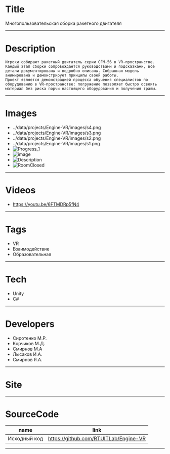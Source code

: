 # Title

Многопользовательская сборка ракетного двигателя

---

# Description

```
Игроки собирают ракетный двигатель серии CFM-56 в VR-пространстве.
Каждый этап сборки сопровождается руководствами и подсказками, все детали документированы и подробно описаны. Собранная модель анимирована и демонстрирует принципы своей работы.
Проект является демонстрацией процесса обучения специалистов по оборудованию в VR-пространстве: погружение позволяет быстро освоить материал без риска порчи настоящего оборудования и получения травм.

```

---

# Images

- ../data/projects/Engine-VR/images/s4.png
- ../data/projects/Engine-VR/images/s3.png
- ../data/projects/Engine-VR/images/s2.png
- ../data/projects/Engine-VR/images/s1.png
- ![Progress_1](https://user-images.githubusercontent.com/46666053/141155619-bb28a0e8-fd3b-4359-97e5-36f3d1cf71c3.png)
- ![image](https://user-images.githubusercontent.com/46666053/141160470-a31d20dd-86bd-4be8-9308-a631227b5ba0.png)
- ![Description](https://user-images.githubusercontent.com/46666053/141155697-f247130d-e9a9-4f7d-812c-7a328e3022af.png)
- ![RoomClosed](https://user-images.githubusercontent.com/46666053/141155722-2e5c8eab-dfef-42f7-ae67-daf43e1756d6.png)

---

# Videos

- https://youtu.be/6FTMDRp5fN4

---

# Tags

- VR
- Взаимодействие
- Образовательная

---

# Tech

- Unity
- C#

---

# Developers

- Сиротенко М.Р.
- Корчиков М.Д.
- Смирнов М.А
- Лысаков И.А.
- Смирнов Я.А.

---

# Site

---

# SourceCode

| name         | link                                  |
| ------------ | ------------------------------------- |
| Исходный код | https://github.com/RTUITLab/Engine-VR |

---
